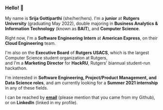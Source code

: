 ### Hello! 👋

My name is **Srija Gottiparthi** (she/her/hers). I'm a **junior** at **Rutgers University** (graduating May 2022), double majoring in **Business Analytics & Information Technology** (known as **BAIT**), and **Computer Science**.  

Right now, I'm a **Software Engineering Intern** at **American Express**, on their **Cloud Engineering** team.  

I'm also on the **Executive Board** of **Rutgers USACS**, which is the largest Computer Science student organization at Rutgers,  
and I'm a **Marketing Director** for **HackRU**, Rutgers' biannual student-run hackathon.

I'm interested in **Software Engineering, Project/Product Management, and Data Science roles**, and am currently looking for a **Summer 2021 internship** in any of these fields.  

I can be reached by [**email**](mailto:srija.gottiparthi@gmail.com) (please mention that you came from my Github), or on **LinkedIn** (linked in my profile).

<!--
**srijag2700/srijag2700** is a ✨ _special_ ✨ repository because its `README.md` (this file) appears on your GitHub profile.
-->
